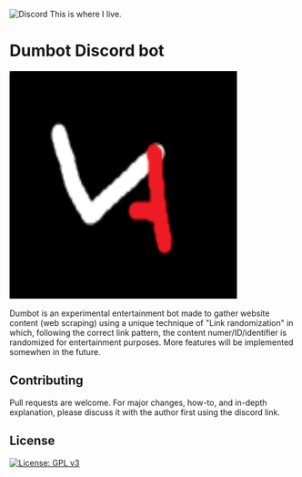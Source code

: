 ![Discord](https://img.shields.io/discord/257479001365413889?label=Discord&style=flat-square) This is where I live.
# Dumbot Discord bot

<img src="https://github.com/Neek0tine/Dumbot/blob/main/va.png" width="400" height="400">


Dumbot is an experimental entertainment bot made to gather website content (web scraping) using a unique technique of "Link randomization" in which, following the correct link pattern, the content numer/ID/identifier is randomized for entertainment purposes. More features will be implemented somewhen in the future.

## Contributing
Pull requests are welcome. For major changes, how-to, and in-depth explanation, please discuss it with the author first using the discord link. 

## License
[![License: GPL v3](https://img.shields.io/badge/License-GPLv3-blue.svg)](https://www.gnu.org/licenses/gpl-3.0)
